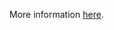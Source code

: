 More information [here](https://docs.paloaltonetworks.com/content/techdocs/en_US/prisma/prisma-cloud/prisma-cloud-code-security-policy-reference/api-policies/openapi-policies/ensure-that-if-the-security-scheme-is-not-of-type-oauth2-the-array-value-must-be-empty.html).
